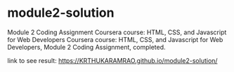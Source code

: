 # module2-solution
Module 2 Coding Assignment Coursera course: HTML, CSS, and Javascript for Web Developers Coursera course: HTML, CSS, and Javascript for Web Developers, Module 2 Coding Assignment, completed.

link to see result: https://KRTHUKARAMRAO.github.io/module2-solution/

